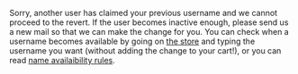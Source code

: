 Sorry, another user has claimed your previous username and we cannot proceed to the revert. If the user becomes inactive enough, please send us a new mail so that we can make the change for you. You can check when a username becomes available by going on [the store](https://osu.ppy.sh/store/products/32) and typing the username you want (without adding the change to your cart!), or you can read [name availaibility rules](https://osu.ppy.sh/help/wiki/Help_Center#can-i-take-another-player's-username?).
